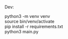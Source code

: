 Dev: 

python3 -m venv venv \
source bin/venv/activate \
pip install -r requirements.txt \
python3 main.py 